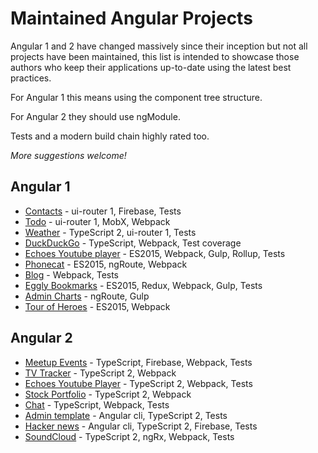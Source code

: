 # Maintained Angular Projects

Angular 1 and 2 have changed massively since their inception but not all projects have been maintained, this list is intended to showcase those authors who keep their applications up-to-date using the latest best practices.

For Angular 1 this means using the component tree structure.

For Angular 2 they should use ngModule.

Tests and a modern build chain highly rated too.

_More suggestions welcome!_

## Angular 1
* [Contacts](https://github.com/toddmotto/angular-1-5-components-app) - ui-router 1, Firebase, Tests
* [Todo](https://github.com/gaui/todoApp-angular-mobx-webpack) - ui-router 1, MobX, Webpack
* [Weather](https://github.com/paulhoughton/weather/) - TypeScript 2, ui-router 1, Tests
* [DuckDuckGo](https://github.com/vinaygopinath/duckduckgo-angular-demo) - TypeScript, Webpack, Test coverage
* [Echoes Youtube player](https://github.com/orizens/echoes) - ES2015, Webpack, Gulp, Rollup, Tests
* [Phonecat](https://github.com/emartech/angular-phonecat-components) - ES2015, ngRoute, Webpack
* [Blog](https://github.com/petahz/blog) - Webpack, Tests
* [Eggly Bookmarks](https://github.com/simpulton/eggly-redux) - ES2015, Redux, Webpack, Gulp, Tests
* [Admin Charts](https://github.com/emforce/Angular-Component-Admin-Panel) - ngRoute, Gulp
* [Tour of Heroes](https://github.com/lucaseverett/heroes-ng1/) - ES2015, Webpack

## Angular 2
* [Meetup Events](https://github.com/jerry-i/meetup-events/) - TypeScript, Firebase, Webpack, Tests 
* [TV Tracker](https://github.com/mattlewis92/angular2-tv-tracker/) - TypeScript 2, Webpack
* [Echoes Youtube Player](https://github.com/orizens/echoes-ng2) - TypeScript 2, Webpack, Tests
* [Stock Portfolio](https://github.com/paulhoughton/portfolio) - TypeScript 2, Webpack
* [Chat](https://github.com/ng-book/angular2-rxjs-chat/) - TypeScript, Webpack, Tests
* [Admin template](https://github.com/mrholek/CoreUI-Free-Bootstrap-Admin-Template/tree/master/Angular2_CLI_Dev) - Angular cli, TypeScript 2, Tests
* [Hacker news](https://github.com/hdjirdeh/angular2-hn) - Angular cli, TypeScript 2, Firebase, Tests
* [SoundCloud](https://github.com/r-park/soundcloud-ngrx) - TypeScript 2, ngRx, Webpack, Tests
